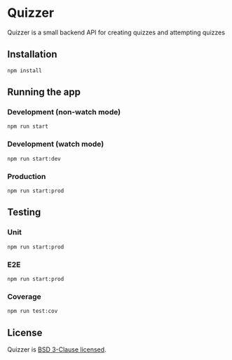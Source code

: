 # Quizzer

Quizzer is a small backend API for creating quizzes and attempting quizzes

## Installation

```shell
npm install
```

## Running the app

### Development (non-watch mode)

```shell
npm run start
```

### Development (watch mode)

```shell
npm run start:dev
```

### Production

```shell
npm run start:prod
```

## Testing

### Unit

```shell
npm run start:prod
```

### E2E

```shell
npm run start:prod
```

### Coverage

```shell
npm run test:cov
```

## License

Quizzer is [BSD 3-Clause licensed](https://github.com/azuwey/quizzer/blob/main/LICENSE).
